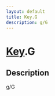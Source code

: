 ```yaml
---
layout: default
title: Key.G
description: g/G
---
```

# [Key]({{site.url}}/Pages/Reference/Key.html).G

## Description
g/G

